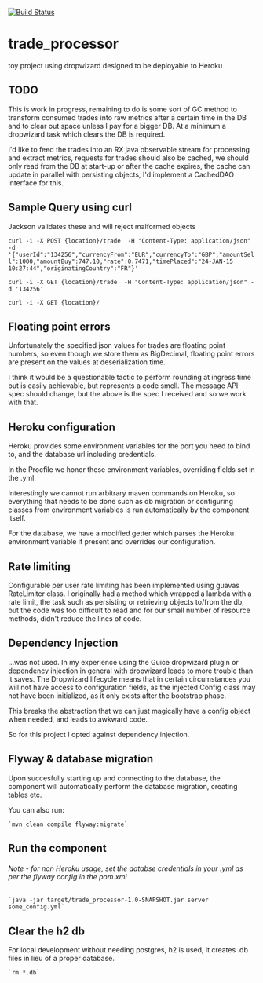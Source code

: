 [![Build Status](https://travis-ci.org/samjamesobrien/trade_processor.svg)](https://travis-ci.org/samjamesobrien/trade_processor)

# trade_processor
toy project using dropwizard designed to be deployable to Heroku

## TODO
This is work in progress, remaining to do is some sort of GC method to transform consumed trades into raw metrics after
a certain time in the DB and to clear out space unless I pay for a bigger DB. At a minimum a dropwizard task which
clears the DB is required.

I'd like to feed the trades into an RX java observable stream for processing and extract metrics, requests for trades
should also be cached, we should only read from the DB at start-up or after the cache expires, the cache can update in
parallel with persisting objects, I'd implement a CachedDAO interface for this.


Sample Query using curl
-----------------------

Jackson validates these and will reject malformed objects

`curl -i -X POST {location}/trade  -H "Content-Type: application/json" -d '{"userId":"134256","currencyFrom":"EUR","currencyTo":"GBP","amountSell":1000,"amountBuy":747.10,"rate":0.7471,"timePlaced":"24-JAN-15 10:27:44","originatingCountry":"FR"}'`

`curl -i -X GET {location}/trade  -H "Content-Type: application/json" -d '134256'`

`curl -i -X GET {location}/`


Floating point errors
---------------------

Unfortunately the specified json values for trades are floating point numbers, so even though we store them as BigDecimal,
floating point errors are present on the values at deserialization time.

I think it would be a questionable tactic to perform rounding at ingress time but is easily achievable,
but represents a code smell. The message API spec should change, but the above is the spec I received and so we work with that.


Heroku configuration
--------------------

Heroku provides some environment variables for the port you need to bind to, and the database url including credentials.

In the Procfile we honor these environment variables, overriding fields set in the .yml.

Interestingly we cannot run arbitrary maven commands on Heroku, so everything that needs to be done such as db migration
 or configuring classes from environment variables is run automatically by the component itself.

For the database, we have a modified getter which parses the Heroku environment variable if present and overrides our configuration.


Rate limiting
-------------

Configurable per user rate limiting has been implemented using guavas RateLimiter class. I originally had a method which
wrapped a lambda with a rate limit, the task such as persisting or retrieving objects to/from the db,
but the code was too difficult to read and for our small number of resource methods, didn't reduce the lines of code.


Dependency Injection
--------------------

...was not used. In my experience using the Guice dropwizard plugin or dependency injection in general with dropwizard leads
to more trouble than it saves. The Dropwizard lifecycle means that in certain circumstances you will not have access to
configuration fields, as the injected Config class may not have been initialized, as it only exists after the bootstrap phase.

This breaks the abstraction that we can just magically have a config object when needed, and leads to awkward code.

So for this project I opted against dependency injection.


Flyway & database migration
---------------------------

Upon succesfully starting up and connecting to the database, the component will automatically perform the database migration, creating tables etc.

You can also run:

    `mvn clean compile flyway:migrate`


Run the component
-----------------

###### Note - for non Heroku usage, set the databse credentials in your .yml as per the flyway config in the pom.xml

    `java -jar target/trade_processor-1.0-SNAPSHOT.jar server some_config.yml`


Clear the h2 db
---------------

For local development without needing postgres, h2 is used, it creates .db files in lieu of a proper database.

    `rm *.db`
